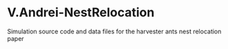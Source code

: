 # V.Andrei-NestRelocation
Simulation source code and data files for the harvester ants nest relocation paper
